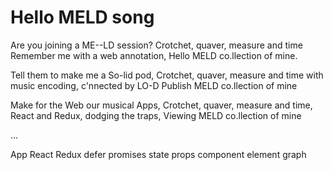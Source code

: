 # Hello MELD song

Are you joining a ME--LD session?
Crotchet, quaver, measure and time
Remember me with a web annotation,
Hello MELD co.llection of mine.

Tell them to make me a So-lid pod, 
Crotchet, quaver, measure and time
with music encoding, c'nnected by LO-D
Publish MELD co.llection of mine

Make for the Web our musical Apps,
Crotchet, quaver, measure and time,
React and Redux, dodging the traps,
Viewing MELD co.llection of mine


...

App React Redux defer promises state props component element graph
